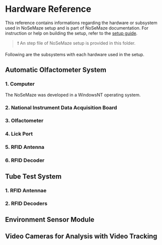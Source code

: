 # Hardware Reference

This reference contains informations regarding the hardware or subsystem used in NoSeMaze setup and is part of NoSeMaze documentation. For instruction or help on building the setup, refer to the [setup guide](../Guides/setupGuide.md).

> :exclamation: An step file of NoSeMaze setup is provided in this folder.

Following are the subsystems with each hardware used in the setup.

## Automatic Olfactometer System

### 1. Computer

The NoSeMaze was developed in a WindowsNT operating system.

### 2. National Instrument Data Acquisition Board

### 3. Olfactometer

### 4. Lick Port

### 5. RFID Antenna

### 6. RFID Decoder

## Tube Test System

### 1. RFID Antennae

### 2. RFID Decoders

## Environment Sensor Module

## Video Cameras for Analysis with Video Tracking
